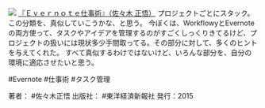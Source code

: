 
[![](https://images-fe.ssl-images-amazon.com/images/I/61hZkFWn9tL._SL160_.jpg)](http://www.amazon.co.jp/exec/obidos/ASIN/B00TPCE66S/choiyaki81-22/ref=nosim)
[『Ｅｖｅｒｎｏｔｅ仕事術』（佐々木 正悟）](http://www.amazon.co.jp/exec/obidos/ASIN/B00TPCE66S/choiyaki81-22/ref=nosim)
プロジェクトごとにスタック。この分類を、真似していこうかな、と思う。
今ぼくは、WorkflowyとEvernoteの両方使って、タスクやアイデアを管理するのがすごくしっくりきてるけど、プロジェクトの扱いには現状多少手間取ってる。その部分に対して、多くのヒントを与えてくれた。
すべて真似するわけではないけど、いろんな部分を、自分の環境に適応させたいと思う。

#Evernote #仕事術 #タスク管理 

著者： #佐々木正悟 
出版社： #東洋経済新報社
発行：2015
